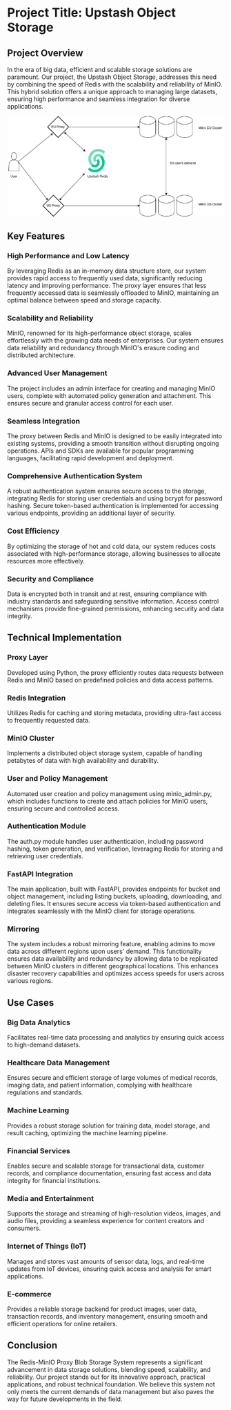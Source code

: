 # Project Title: Upstash Object Storage

## Project Overview

In the era of big data, efficient and scalable storage solutions are paramount. Our project, the Upstash Object Storage, addresses this need by combining the speed of Redis with the scalability and reliability of MinIO. This hybrid solution offers a unique approach to managing large datasets, ensuring high performance and seamless integration for diverse applications.

![Screenshot from 2024-07-12 15-10-56](./image.png)

## Key Features

### High Performance and Low Latency

By leveraging Redis as an in-memory data structure store, our system provides rapid access to frequently used data, significantly reducing latency and improving performance.
The proxy layer ensures that less frequently accessed data is seamlessly offloaded to MinIO, maintaining an optimal balance between speed and storage capacity.

### Scalability and Reliability

MinIO, renowned for its high-performance object storage, scales effortlessly with the growing data needs of enterprises.
Our system ensures data reliability and redundancy through MinIO's erasure coding and distributed architecture.

### Advanced User Management

The project includes an admin interface for creating and managing MinIO users, complete with automated policy generation and attachment. This ensures secure and granular access control for each user.

### Seamless Integration

The proxy between Redis and MinIO is designed to be easily integrated into existing systems, providing a smooth transition without disrupting ongoing operations.
APIs and SDKs are available for popular programming languages, facilitating rapid development and deployment.

### Comprehensive Authentication System

A robust authentication system ensures secure access to the storage, integrating Redis for storing user credentials and using bcrypt for password hashing.
Secure token-based authentication is implemented for accessing various endpoints, providing an additional layer of security.

### Cost Efficiency

By optimizing the storage of hot and cold data, our system reduces costs associated with high-performance storage, allowing businesses to allocate resources more effectively.

### Security and Compliance

Data is encrypted both in transit and at rest, ensuring compliance with industry standards and safeguarding sensitive information.
Access control mechanisms provide fine-grained permissions, enhancing security and data integrity.

## Technical Implementation

### Proxy Layer

Developed using Python, the proxy efficiently routes data requests between Redis and MinIO based on predefined policies and data access patterns.

### Redis Integration

Utilizes Redis for caching and storing metadata, providing ultra-fast access to frequently requested data.

### MinIO Cluster

Implements a distributed object storage system, capable of handling petabytes of data with high availability and durability.

### User and Policy Management

Automated user creation and policy management using minio_admin.py, which includes functions to create and attach policies for MinIO users, ensuring secure and controlled access.

### Authentication Module

The auth.py module handles user authentication, including password hashing, token generation, and verification, leveraging Redis for storing and retrieving user credentials.

### FastAPI Integration

The main application, built with FastAPI, provides endpoints for bucket and object management, including listing buckets, uploading, downloading, and deleting files. It ensures secure access via token-based authentication and integrates seamlessly with the MinIO client for storage operations.

### Mirroring

The system includes a robust mirroring feature, enabling admins to move data across different regions upon users' demand. This functionality ensures data availability and redundancy by allowing data to be replicated between MinIO clusters in different geographical locations. This enhances disaster recovery capabilities and optimizes access speeds for users across various regions.

## Use Cases

### Big Data Analytics

Facilitates real-time data processing and analytics by ensuring quick access to high-demand datasets.

### Healthcare Data Management

Ensures secure and efficient storage of large volumes of medical records, imaging data, and patient information, complying with healthcare regulations and standards.

### Machine Learning

Provides a robust storage solution for training data, model storage, and result caching, optimizing the machine learning pipeline.

### Financial Services

Enables secure and scalable storage for transactional data, customer records, and compliance documentation, ensuring fast access and data integrity for financial institutions.

### Media and Entertainment

Supports the storage and streaming of high-resolution videos, images, and audio files, providing a seamless experience for content creators and consumers.

### Internet of Things (IoT)

Manages and stores vast amounts of sensor data, logs, and real-time updates from IoT devices, ensuring quick access and analysis for smart applications.

### E-commerce

Provides a reliable storage backend for product images, user data, transaction records, and inventory management, ensuring smooth and efficient operations for online retailers.

## Conclusion

The Redis-MinIO Proxy Blob Storage System represents a significant advancement in data storage solutions, blending speed, scalability, and reliability. Our project stands out for its innovative approach, practical applications, and robust technical foundation. We believe this system not only meets the current demands of data management but also paves the way for future developments in the field.
